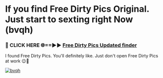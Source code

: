 # If you find Free Dirty Pics Original. Just start to sexting right Now (bvqh)

<h3>🔴 CLICK HERE 🌐==►► <a href="https://tinyurl.com/mtbk5fxa" rel="nofollow">Free Dirty Pics Updated finder</a></h3>

I found Free Dirty Pics. You'll definitely like. Just don't open Free Dirty Pics at work 😉💬

[![bvqh](https://i.imgur.com/Q8WKrnY.jpeg)](https://tinyurl.com/mtbk5fxa)
